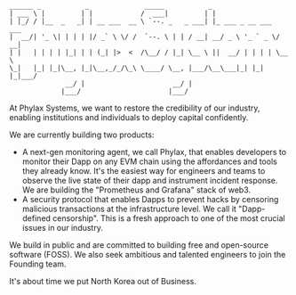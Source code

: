 ```
______ _           _              _____           _                     
| ___ \ |         | |            /  ___|         | |                    
| |_/ / |__  _   _| | __ ___  __ \ `--. _   _ ___| |_ ___ _ __ ___  ___ 
|  __/| '_ \| | | | |/ _` \ \/ /  `--. \ | | / __| __/ _ \ '_ ` _ \/ __|
| |   | | | | |_| | | (_| |>  <  /\__/ / |_| \__ \ ||  __/ | | | | \__ \
\_|   |_| |_|\__, |_|\__,_/_/\_\ \____/ \__, |___/\__\___|_| |_| |_|___/
              __/ |                      __/ |                          
             |___/                      |___/                           
```
At Phylax Systems, we want to restore the credibility of our industry, enabling institutions and individuals to deploy capital confidently.

We are currently building two products:
- A next-gen monitoring agent, we call Phylax, that enables developers to monitor their Dapp on any EVM chain using the affordances and tools they already know. It's the easiest way for engineers and teams to observe the live state of their dapp and instrument incident response. We are building the "Prometheus and Grafana" stack of web3.
- A security protocol that enables Dapps to prevent hacks by censoring malicious transactions at the infrastructure level. We call it "Dapp-defined censorship". This is a fresh approach to one of the most crucial issues in our industry.

We build in public and are committed to building free and open-source software (FOSS). We also seek ambitious and talented engineers to join the Founding team.

It's about time we put North Korea out of Business.
